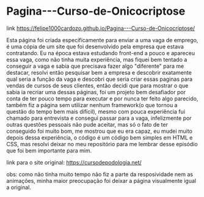 # Pagina---Curso-de-Onicocriptose

link https://felipe1000cardozo.github.io/Pagina---Curso-de-Onicocriptose/

Esta página foi criada especificamente para enviar a uma vaga de emprego,
é uma cópia de um site que foi desenvolvido pela empresa que estava contratando.
Eu na época estava estudando front-end a pouco e apareceu essa vaga, como não tinha muita experiência,
mas fiquei bem tentado a conseguir a vaga e sabia que precisava fazer algo "diferente" para me destacar,
resolvi então pesquisar bem a empresa e descobrir exatamente qual seria a função da vaga e descobri que seria
criar essas paginas para vendas de cursos de seus clientes, então decidi que para mostrar o que sabia ia recriar uma dessas
páginas, foi um projeto bem desafiador por conta de ter pouco tempo para executar e por nunca ter feito algo parecido,
também fiz a página sem utilizar nenhum framework(o que tornou a questão do tempo bem mais difícil), mesmo com pouca experiência
fui chamado para entrevista e consegui passar para a vaga, infelizmente por outras questões pessoais não pude aceitar, mas só o fato de ter conseguido
foi muito bom, me mostrou que eu era capaz, eu mudei muito depois dessa experiência, o código é um código bem simples em HTML e CSS,
mas resolvi deixar no meu repositório para me lembrar desse episódio que foi bem importante para mim.

link para o site original: https://cursodepodologia.net/

obs: como não tinha muito tempo não fiz a parte da resposividade nem as animações, minha maior preocupação foi deixar a página visualmente igual a original.
